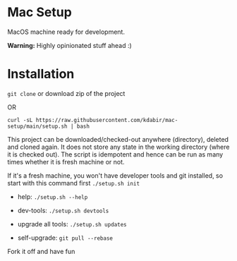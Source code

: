 # Mac Setup

MacOS machine ready for development.

**Warning:** Highly opinionated stuff ahead :)  

# Installation

`git clone` or download zip of the project

OR 

`curl -sL https://raw.githubusercontent.com/kdabir/mac-setup/main/setup.sh | bash`



This project can be downloaded/checked-out anywhere (directory), deleted and cloned again. It does not store any state 
in the working directory (where it is checked out). The script is idempotent and hence can be run as many times whether 
it is fresh machine or not.

If it's a fresh machine, you won't have developer tools and git installed, so start with this command first `./setup.sh init`


- help: `./setup.sh --help`

- dev-tools: `./setup.sh devtools`

- upgrade all tools:   `./setup.sh updates`

- self-upgrade: `git pull --rebase`


Fork it off and have fun
